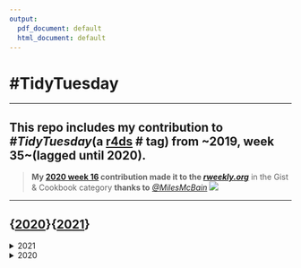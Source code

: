 ```yaml
---
output:
  pdf_document: default
  html_document: default
---
```

# **#TidyTuesday**
---
This repo includes my contribution to *#TidyTuesday*(a [r4ds](https://github.com/rfordatascience/tidytuesday) # tag) from ~2019, week 35~(lagged until **2020**). 
---

> **My [2020 week 16](https://github.com/johnmutiso/-TidyTuesday/blob/master/2020/week%2016/script.R) contribution made it to the [*rweekly.org*](https://rweekly.org/2020-16.html)** in the Gist & Cookbook category **thanks to** [*@MilesMcBain*](https://twitter.com/MilesMcBain)
![](https://github.com/johnmutiso/-TidyTuesday/blob/master/2020/week%2016/week16plot.jpeg)

---

## {[**2020**](2020/)}{[**2021**](2021/)}

<details> <summary><span style="font-size=50px">2021</span></summary>

---
### [**Week 10 (`2021-03-02`): SuperBowl Ads**](https://github.com/johnmutiso/-TidyTuesday/tree/master/2021/week%2010) [`(code)`](https://github.com/johnmutiso/-TidyTuesday/blob/master/2021/week%2010/script.R) 

<img src="https://github.com/johnmutiso/-TidyTuesday/blob/master/2021/week%2010/week10plot.png" width="70%">

---
### [**Week 9 (`2021-02-23`): Employment and Earnings**](https://github.com/johnmutiso/-TidyTuesday/tree/master/2021/week%209) [`(code)`](https://github.com/johnmutiso/-TidyTuesday/blob/master/2021/week%209/script.R) 

<img src="https://github.com/johnmutiso/-TidyTuesday/blob/master/2021/week%209/week9plot.png" width="70%">

---
### [**Week 8 (`2021-02-16`): W.E.B Du Bois Challenge**](https://github.com/johnmutiso/-TidyTuesday/tree/master/2021/week%208) [`(code)`](https://github.com/johnmutiso/-TidyTuesday/blob/master/2021/week%208/script.R) 

<img src="https://github.com/johnmutiso/-TidyTuesday/blob/master/2021/week%208/week8plot.png" width="70%">

---
### [**Week 7 (`2021-02-09`): Wealth and Income**](https://github.com/johnmutiso/-TidyTuesday/tree/master/2021/week%207) [`(code)`](https://github.com/johnmutiso/-TidyTuesday/blob/master/2021/week%207/script.R) 

<img src="https://github.com/johnmutiso/-TidyTuesday/blob/master/2021/week%207/week7plot.png" width="70%">

---
### [**Week 6 (`2021-02-02`): HBCU Enrollment**](https://github.com/johnmutiso/-TidyTuesday/tree/master/2021/week%206) [`(code)`](https://github.com/johnmutiso/-TidyTuesday/blob/master/2021/week%206/script.R) 

<img src="https://github.com/johnmutiso/-TidyTuesday/blob/master/2021/week%206/week6plot.png" width="70%">


---
### [**Week 5 (`2021-01-26`): Plastic Pollution**](https://github.com/johnmutiso/-TidyTuesday/tree/master/2021/week%205) [`(code)`](https://github.com/johnmutiso/-TidyTuesday/blob/master/2021/week%205/script.R) 

<img src="https://github.com/johnmutiso/-TidyTuesday/blob/master/2021/week%205/week5plot.png" width="70%">

---
### [**Week 4 (`2021-01-19`): Kenya Census**](https://github.com/johnmutiso/-TidyTuesday/tree/master/2021/week%204) [`(code)`](https://github.com/johnmutiso/-TidyTuesday/blob/master/2021/week%204/script.R) 

<img src="https://github.com/johnmutiso/-TidyTuesday/blob/master/2021/week%204/week4plot.png" width="70%">

---
### [**Week 3 (`2021-01-12`): Art Collections**](https://github.com/johnmutiso/-TidyTuesday/tree/master/2021/week%203) [`(code)`](https://github.com/johnmutiso/-TidyTuesday/blob/master/2021/week%203/script.R) 

<img src="https://github.com/johnmutiso/-TidyTuesday/blob/master/2021/week%203/week3plot.png" width="70%">

---
### [**Week 2 (`2021-01-05`): Transit Cost Project**](https://github.com/johnmutiso/-TidyTuesday/tree/master/2021/week%202) [`(code)`](https://github.com/johnmutiso/-TidyTuesday/blob/master/2021/week%202/script.R) 

<img src="https://github.com/johnmutiso/-TidyTuesday/blob/master/2021/week%202/week2plot.png" width="70%">

</details>

<details> <summary><span style="font-size=50px">2020</span></summary>

---
### [**Week 52 (`2020-12-22`): Big Mac Index**](https://github.com/johnmutiso/-TidyTuesday/tree/master/2020/week%2052) [`(code)`](https://github.com/johnmutiso/-TidyTuesday/blob/master/2020/week%2052/script.R) 

<img src="https://github.com/johnmutiso/-TidyTuesday/blob/master/2020/week%2052/week52plot.png" width="70%">

---
### [**Week 51 (`2020-12-15`): Ninja Warrior**](https://github.com/johnmutiso/-TidyTuesday/tree/master/2020/week%2051) [`(code)`](https://github.com/johnmutiso/-TidyTuesday/blob/master/2020/week%2051/script.R) 

<img src="https://github.com/johnmutiso/-TidyTuesday/blob/master/2020/week%2051/week51plot.png" width="70%">

---
### [**Week 50 (`2020-12-08`): Women of 2020**](https://github.com/johnmutiso/-TidyTuesday/tree/master/2020/week%2050) [`(code)`](https://github.com/johnmutiso/-TidyTuesday/blob/master/2020/week%2050/script.R) 

<img src="https://github.com/johnmutiso/-TidyTuesday/blob/master/2020/week%2050/week50plot.png" width="70%">

---
### [**Week 49 (`2020-12-01`): Toronto Shelters**](https://github.com/johnmutiso/-TidyTuesday/tree/master/2020/week%2049) [`(code)`](https://github.com/johnmutiso/-TidyTuesday/blob/master/2020/week%2049/script.R) 

<img src="https://github.com/johnmutiso/-TidyTuesday/blob/master/2020/week%2049/week49plot.png" width="80%">

---
### [**Week 48 (`2020-11-24`): Washington Trails**](https://github.com/johnmutiso/-TidyTuesday/tree/master/2020/week%2048) [`(code)`](https://github.com/johnmutiso/-TidyTuesday/blob/master/2020/week%2048/script.R) 

<img src="https://github.com/johnmutiso/-TidyTuesday/blob/master/2020/week%2048/week48plot.png" width="60%">

---
### [**Week 46 (`2020-11-10`): Historical Phone Usage**](https://github.com/johnmutiso/-TidyTuesday/tree/master/2020/week%2046) [`(code)`](https://github.com/johnmutiso/-TidyTuesday/blob/master/2020/week%2046/script.R) 

<img src="https://github.com/johnmutiso/-TidyTuesday/blob/master/2020/week%2046/week46plot.png" width="60%">

---
### [**Week 45 (`2020-11-03`):  IKEA Furniture**](https://github.com/johnmutiso/-TidyTuesday/tree/master/2020/week%2045) [`(code)`](https://github.com/johnmutiso/-TidyTuesday/blob/master/2020/week%2045/script.R) 

<img src="https://github.com/johnmutiso/-TidyTuesday/blob/master/2020/week%2045/week45plot.png" width="60%">


---
### [**Week 44 (`2020-10-27`):  Canadian Wind Turbines**](https://github.com/johnmutiso/-TidyTuesday/tree/master/2020/week%2044) [`(code)`](https://github.com/johnmutiso/-TidyTuesday/blob/master/2020/week%2044/script.R) 

<img src="https://github.com/johnmutiso/-TidyTuesday/blob/master/2020/week%2044/week44plot.png" width="90%">

---
### [**Week 43 (`2020-10-20`):  Great American Beer Festival Data**](https://github.com/johnmutiso/-TidyTuesday/tree/master/2020/week%2043) [`(code)`](https://github.com/johnmutiso/-TidyTuesday/blob/master/2020/week%2043/script.R) 

<img src="https://github.com/johnmutiso/-TidyTuesday/blob/master/2020/week%2043/week43plot.png" width="90%">

---
### [**Week 42 (`2020-10-13`): datasauRus dozen**](https://github.com/johnmutiso/-TidyTuesday/tree/master/2020/week%2042) [`(code)`](https://github.com/johnmutiso/-TidyTuesday/blob/master/2020/week%2042/script.R) 

<img src="https://github.com/johnmutiso/-TidyTuesday/blob/master/2020/week%2042/week42plot.png" width="90%">

---
### [**Week 41 (`2020-10-06`): Beyonce & Taylor Swift Lyrics**](https://github.com/johnmutiso/-TidyTuesday/tree/master/2020/week%2041) [`(code)`](https://github.com/johnmutiso/-TidyTuesday/blob/master/2020/week%2041/script.R) 

<img src="https://github.com/johnmutiso/-TidyTuesday/blob/master/2020/week%2041/week41plot.png" width="100%">

---
### [**Week 40 (`2020-09-29`): Beyonce & Taylor Swift Lyrics**](https://github.com/johnmutiso/-TidyTuesday/tree/master/2020/week%2040) [`(code)`](https://github.com/johnmutiso/-TidyTuesday/blob/master/2020/week%2040/script.R) 

<img src="https://github.com/johnmutiso/-TidyTuesday/blob/master/2020/week%2040/week40plot.png" width="50%">

---

### [**Week 39 (`2020-09-22`): Himalayan Climbing Expeditions**](https://github.com/johnmutiso/-TidyTuesday/tree/master/2020/week%2039) [`(code)`](https://github.com/johnmutiso/-TidyTuesday/blob/master/2020/week%2039/script.R) 

<img src="https://github.com/johnmutiso/-TidyTuesday/blob/master/2020/week%2039/week39plot.png" width="50%">

---

### [**Week 38 (`2020-09-15`): US Spending on Kids**](https://github.com/johnmutiso/-TidyTuesday/tree/master/2020/week%2038) [`(code)`](https://github.com/johnmutiso/-TidyTuesday/blob/master/2020/week%2038/script.R) 

<img src="https://github.com/johnmutiso/-TidyTuesday/blob/master/2020/week%2038/week38plot.png" width="50%">

---

### [**Week 37 (`2020-09-08`): Friends**](https://github.com/johnmutiso/-TidyTuesday/tree/master/2020/week%2037) [`(code)`](https://github.com/johnmutiso/-TidyTuesday/blob/master/2020/week%2037/script.R) 

<img src="https://github.com/johnmutiso/-TidyTuesday/blob/master/2020/week%2037/week37plot.png" width="100%">

---

### [**Week 36 (`2020-09-01`): Global Crop Yields**](https://github.com/johnmutiso/-TidyTuesday/tree/master/2020/week%2036) [`(code)`](https://github.com/johnmutiso/-TidyTuesday/blob/master/2020/week%2036/script.R) 

<img src="https://github.com/johnmutiso/-TidyTuesday/blob/master/2020/week%2036/week36plot.png" width="100%">

---

### [**Week 35 (`2020-08-25`): Chopped**](https://github.com/johnmutiso/-TidyTuesday/tree/master/2020/week%2035) [`(code)`](https://github.com/johnmutiso/-TidyTuesday/blob/master/2020/week%2035/script.R) 

<img src="https://github.com/johnmutiso/-TidyTuesday/blob/master/2020/week%2035/week35plot.png" width="100%">

---

### [**Week 34 (`2020-08-18`): Extinct Plants**](https://github.com/johnmutiso/-TidyTuesday/tree/master/2020/week%2034) [`(code)`](https://github.com/johnmutiso/-TidyTuesday/blob/master/2020/week%2034/script.R)

<img src="https://github.com/johnmutiso/-TidyTuesday/blob/master/2020/week%2034/week34plot.png" width="100%">

---

### [**Week 33 (`2020-08-11`): Avatar: The Last Airbender**](https://github.com/johnmutiso/-TidyTuesday/tree/master/2020/week%2033) [`(code)`](https://github.com/johnmutiso/-TidyTuesday/blob/master/2020/week%2033/script.R)

<img src="https://github.com/johnmutiso/-TidyTuesday/blob/master/2020/week%2033/week33plot.png" width="100%">

---

### [**Week 32 (`2020-08-04`): European Energy**](https://github.com/johnmutiso/-TidyTuesday/tree/master/2020/week%2032) [`(code)`](https://github.com/johnmutiso/-TidyTuesday/blob/master/2020/week%2032/script.R)

<img src="https://github.com/johnmutiso/-TidyTuesday/blob/master/2020/week%2032/week32plot.png" width="100%">

---

### [**Week 31 (`2020-07-28`): Palmer Penguins**](https://github.com/johnmutiso/-TidyTuesday/tree/master/2020/week%2031) [`(code)`](https://github.com/johnmutiso/-TidyTuesday/blob/master/2020/week%2031/script.R)

<img src="https://github.com/johnmutiso/-TidyTuesday/blob/master/2020/week%2031/week31plot.png" width="100%">

---

### [**Week 30 (`2020-07-21`): Australian Animal Outcomes**](https://github.com/johnmutiso/-TidyTuesday/tree/master/2020/week%2030) [`(code)`](https://github.com/johnmutiso/-TidyTuesday/blob/master/2020/week%2030/script.R)

<img src="https://github.com/johnmutiso/-TidyTuesday/blob/master/2020/week%2030/week30plot.png" width="100%">

---

### [**Week 29 (`2020-07-14`): Astronaut Database**](https://github.com/johnmutiso/-TidyTuesday/tree/master/2020/week%2029) [`(code)`](https://github.com/johnmutiso/-TidyTuesday/blob/master/2020/week%2029/script.R)

<img src="https://github.com/johnmutiso/-TidyTuesday/blob/master/2020/week%2029/week29plot.png" width="75%">

---

### [**Week 28 (`2020-07-07`): Coffee Ratings**](https://github.com/johnmutiso/-TidyTuesday/tree/master/2020/week%2028) [`(code)`](https://github.com/johnmutiso/-TidyTuesday/blob/master/2020/week%2028/script.R)

<img src="https://github.com/johnmutiso/-TidyTuesday/blob/master/2020/week%2028/week28plot.png" width="70%">

---

### [**Week 27 (`2020-06-30`): Claremont Run of X-Men**](https://github.com/johnmutiso/-TidyTuesday/tree/master/2020/week%2027) [`(code)`](https://github.com/johnmutiso/-TidyTuesday/blob/master/2020/week%2027/script.R)

<img src="https://github.com/johnmutiso/-TidyTuesday/blob/master/2020/week%2027/week27plot.png" width="100%">

---

### [**Week 26 (`2020-06-23`): Caribou Locations**](https://github.com/johnmutiso/-TidyTuesday/tree/master/2020/week%2026) [`(code)`](https://github.com/johnmutiso/-TidyTuesday/blob/master/2020/week%2026/script.R)

<img src="https://github.com/johnmutiso/-TidyTuesday/blob/master/2020/week%2026/week26plot.png" width="85%">

---

### [**Week 25 (`2020-06-16`): African-American History**](https://github.com/johnmutiso/-TidyTuesday/tree/master/2020/week%2025) [`(code)`](https://github.com/johnmutiso/-TidyTuesday/blob/master/2020/week%2025/script.R)

<img src="https://github.com/johnmutiso/-TidyTuesday/blob/master/2020/week%2025/week25plot.png" width="90%">

---

### [**Week 24 (`2020-06-09`): African-American Achievements**](https://github.com/johnmutiso/-TidyTuesday/tree/master/2020/week%2024) [`(code)`](https://github.com/johnmutiso/-TidyTuesday/blob/master/2020/week%2024/script.R)

<img src="https://github.com/johnmutiso/-TidyTuesday/blob/master/2020/week%2024/week24plot.png" width="90%">

---

### [**Week 23 (`2020-06-02`): Marble Races**](https://github.com/johnmutiso/-TidyTuesday/tree/master/2020/week%2023) [`(code)`](https://github.com/johnmutiso/-TidyTuesday/blob/master/2020/week%2023/script.R)

<img src="https://github.com/johnmutiso/-TidyTuesday/blob/master/2020/week%2023/week23plot.png" width="90%">

---

### [**Week 22 (`2020-05-26`): Cocktails**](https://github.com/johnmutiso/-TidyTuesday/tree/master/2020/week%2022) [`(code)`](https://github.com/johnmutiso/-TidyTuesday/blob/master/2020/week%2022/script.R)

<img src="https://github.com/johnmutiso/-TidyTuesday/blob/master/2020/week%2022/week22plot.png" width="30%">

---

### [**Week 21 (`2020-05-26`): Cocktails**](https://github.com/johnmutiso/-TidyTuesday/tree/master/2020/week%2021) [`(code)`](https://github.com/johnmutiso/-TidyTuesday/blob/master/2020/week%2021/script.R)

<img src="https://github.com/johnmutiso/-TidyTuesday/blob/master/2020/week%2021/week21plot.png" width="80%">

<img src="https://github.com/johnmutiso/-TidyTuesday/blob/master/2020/week%2021/week21plot2.png" width="90%">

---

### [**Week 20 (`2020-05-12`): Volcano Eruptions**](https://github.com/johnmutiso/-TidyTuesday/tree/master/2020/week%2020) [`(code)`](https://github.com/johnmutiso/-TidyTuesday/blob/master/2020/week%2020/script.R)

<img src="https://github.com/johnmutiso/-TidyTuesday/blob/master/2020/week%2020/week20plot.png" width="100%">

---

### [**Week 19 (`2020-05-05`): Animal Crossing**](https://github.com/johnmutiso/-TidyTuesday/tree/master/2020/week%2019) [`(code)`](https://github.com/johnmutiso/-TidyTuesday/blob/master/2020/week%2019/script.R)

<img src="https://github.com/johnmutiso/-TidyTuesday/blob/master/2020/week%2019/week19plot.png" width="65%">

---

### [**Week 18 (`2020-04-28`): Broadway Musicals**](https://github.com/johnmutiso/-TidyTuesday/tree/master/2020/week%2018) [`(code)`](https://github.com/johnmutiso/-TidyTuesday/blob/master/2020/week%2018/script.R)

<img src="https://github.com/johnmutiso/-TidyTuesday/blob/master/2020/week%2018/week18plot.png" width="100%">

---

### [**Week 17 (`2020-04-21`): GDPR Violation**](https://github.com/johnmutiso/-TidyTuesday/tree/master/2020/week%2017) [`(code)`](https://github.com/johnmutiso/-TidyTuesday/blob/master/2020/week%2017/script.R)

<img src="https://github.com/johnmutiso/-TidyTuesday/blob/master/2020/week%2017/week17plot.png" width="90%">

---

### [**Week 16 (`2020-04-14`): Best Rap Artists**](https://github.com/johnmutiso/-TidyTuesday/tree/master/2020/week%2016) [`(code)`](https://github.com/johnmutiso/-TidyTuesday/blob/master/2020/week%2016/script.R)

<img src="https://github.com/johnmutiso/-TidyTuesday/blob/master/2020/week%2016/week16plot.jpeg" width="100%">

---

### [**Week 15 (`2020-04-07`): Tour de France**](https://github.com/johnmutiso/-TidyTuesday/tree/master/2020/week%2015) [`(code)`](https://github.com/johnmutiso/-TidyTuesday/blob/master/2020/week%2015/script.R)

<img src="https://github.com/johnmutiso/-TidyTuesday/blob/master/2020/week%2015/week%2015%20plot.jpeg" width="100%">

---

### [**Week 14 (`2020-03-31`): Beer Production**](https://github.com/johnmutiso/-TidyTuesday/tree/master/2020/week%2014) [`(code)`](https://github.com/johnmutiso/-TidyTuesday/blob/master/2020/week%2014/script.R)

<img src="https://github.com/johnmutiso/-TidyTuesday/blob/master/2020/week%2014/week14plot.jpeg" width="100%">

---

### [**Week 13 (`2020-03-24`): Traumatic Brain Injury**](https://github.com/johnmutiso/-TidyTuesday/tree/master/2020/week%2013) [`(code)`](https://github.com/johnmutiso/-TidyTuesday/blob/master/2020/week%2013/script.R)

<img src="https://github.com/johnmutiso/-TidyTuesday/blob/master/2020/week%2013/week%2013%20plot.jpeg" width="100%">

---

### [**Week 12 (`2020-03-17`): The Office**](https://github.com/johnmutiso/-TidyTuesday/tree/master/2020/week%2012) [`(code)`](https://github.com/johnmutiso/-TidyTuesday/blob/master/2020/week%2012/script.R)

<img src="https://github.com/johnmutiso/-TidyTuesday/blob/master/2020/week%2012/week%2012%20plot.jpeg" width="100%">

---

### [**Week 11 (`2020-03-10`): College Tuition, Diversity, and Pay**](https://github.com/johnmutiso/-TidyTuesday/tree/master/2020/week%2011) [`(code)`](https://github.com/johnmutiso/-TidyTuesday/blob/master/2020/week%2011/script.R)

<img src="https://github.com/johnmutiso/-TidyTuesday/blob/master/2020/week%2011/week%2011%20plot1.jpeg" width="70%">

<img src="https://github.com/johnmutiso/-TidyTuesday/blob/master/2020/week%2011/week%2011%20plot2.jpeg" width="70%">

---

### [**Week 10 (`2020-03-03`): NHL Goals**](https://github.com/johnmutiso/-TidyTuesday/tree/master/2020/week%2010) [`(code)`](https://github.com/johnmutiso/-TidyTuesday/blob/master/2020/week%2010/script.R)

<img src="https://github.com/johnmutiso/-TidyTuesday/blob/master/2020/week%2010/week%2010%20plot.jpeg" width="100%">

---

## {[**2019**](2019/)}

---

### [**Week 35 (`2019-08-27`): Simpsons Guest Stars**](https://github.com/johnmutiso/-TidyTuesday/tree/master/2019/Week_35) [`(code)`](https://github.com/johnmutiso/-TidyTuesday/blob/master/2019/Week_35/script.R)

<img src="https://github.com/johnmutiso/-TidyTuesday/blob/master/2019/Week_35/2019-08-27_Simpsons_Barplot.png" width="100%">

---
</details>
